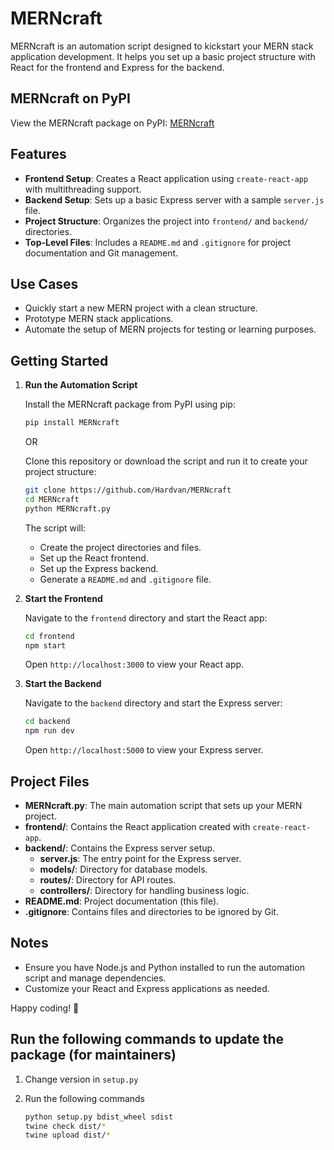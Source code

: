 # MERNcraft

MERNcraft is an automation script designed to kickstart your MERN stack application development. It helps you set up a basic project structure with React for the frontend and Express for the backend.

## MERNcraft on PyPI

View the MERNcraft package on PyPI: [MERNcraft](https://pypi.org/project/MERNcraft/)

## Features

- **Frontend Setup**: Creates a React application using `create-react-app` with multithreading support.
- **Backend Setup**: Sets up a basic Express server with a sample `server.js` file.
- **Project Structure**: Organizes the project into `frontend/` and `backend/` directories.
- **Top-Level Files**: Includes a `README.md` and `.gitignore` for project documentation and Git management.

## Use Cases

- Quickly start a new MERN project with a clean structure.
- Prototype MERN stack applications.
- Automate the setup of MERN projects for testing or learning purposes.

## Getting Started

1. **Run the Automation Script**

   Install the MERNcraft package from PyPI using pip:

   ```bash
   pip install MERNcraft
   ```

   OR

   Clone this repository or download the script and run it to create your project structure:

   ```bash
   git clone https://github.com/Hardvan/MERNcraft
   cd MERNcraft
   python MERNcraft.py
   ```

   The script will:

   - Create the project directories and files.
   - Set up the React frontend.
   - Set up the Express backend.
   - Generate a `README.md` and `.gitignore` file.

2. **Start the Frontend**

   Navigate to the `frontend` directory and start the React app:

   ```bash
   cd frontend
   npm start
   ```

   Open `http://localhost:3000` to view your React app.

3. **Start the Backend**

   Navigate to the `backend` directory and start the Express server:

   ```bash
   cd backend
   npm run dev
   ```

   Open `http://localhost:5000` to view your Express server.

## Project Files

- **MERNcraft.py**: The main automation script that sets up your MERN project.
- **frontend/**: Contains the React application created with `create-react-app`.
- **backend/**: Contains the Express server setup.
  - **server.js**: The entry point for the Express server.
  - **models/**: Directory for database models.
  - **routes/**: Directory for API routes.
  - **controllers/**: Directory for handling business logic.
- **README.md**: Project documentation (this file).
- **.gitignore**: Contains files and directories to be ignored by Git.

## Notes

- Ensure you have Node.js and Python installed to run the automation script and manage dependencies.
- Customize your React and Express applications as needed.

Happy coding! 🚀

## Run the following commands to update the package (for maintainers)

1. Change version in `setup.py`
2. Run the following commands

   ```bash
   python setup.py bdist_wheel sdist
   twine check dist/*
   twine upload dist/*
   ```
